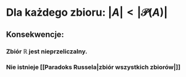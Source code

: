 # Dla każdego zbioru: $|A|<|\mathcal{P}(A)|$

## Konsekwencje: 
### Zbiór $\mathbb{R}$ jest nieprzeliczalny.
### Nie istnieje [[Paradoks Russela|zbiór wszystkich zbiorów|]]
